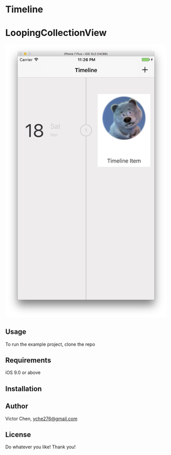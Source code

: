 # Timeline
# LoopingCollectionView

![alt tag](https://github.com/yche276/Timeline/blob/master/Doc/ScreenShot1.png)

## Usage

To run the example project, clone the repo

## Requirements
iOS 9.0 or above

## Installation


## Author

Victor Chen, yche276@gmail.com

## License

Do whatever you like! Thank you!
